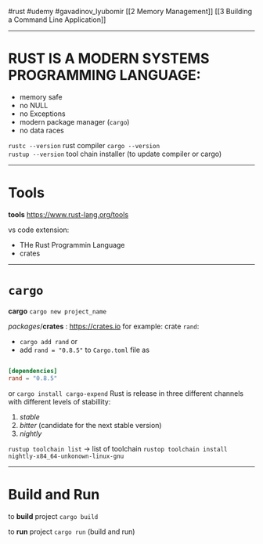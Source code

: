 #rust #udemy #gavadinov_lyubomir
[[2 Memory Management]]
[[3 Building a Command Line Application]]


---------------
# RUST IS A MODERN SYSTEMS PROGRAMMING LANGUAGE:
- memory safe
- no NULL
- no Exceptions
- modern package manager (`cargo`)
- no data races

`rustc --version` rust compiler
`cargo --version`  
`rustup --version` tool chain installer (to update compiler or cargo)


-------------
# Tools

**tools**
https://www.rust-lang.org/tools

vs code extension:
- THe Rust Programmin Language
- crates

--------------
# `cargo`

**cargo**
`cargo new project_name`

*packages*/**crates** : https://crates.io
for example: crate `rand`:
- `cargo add rand`  or
- add `rand = "0.8.5"` to `Cargo.toml` file as
```toml

[dependencies]
rand = "0.8.5"
```

or 
`cargo install cargo-expend`
Rust is release in three different channels with different levels of stabillity:
1. *stable*
2.  *bitter* (candidate for the next stable version)
3.  *nightly*

`rustup toolchain list` -> list of toolchain
`rustop toolchain install nightly-x84_64-unkonown-linux-gnu`


------------
# Build and Run 
to **build** project
`cargo build`

to **run** project
`cargo run` (build and run)
